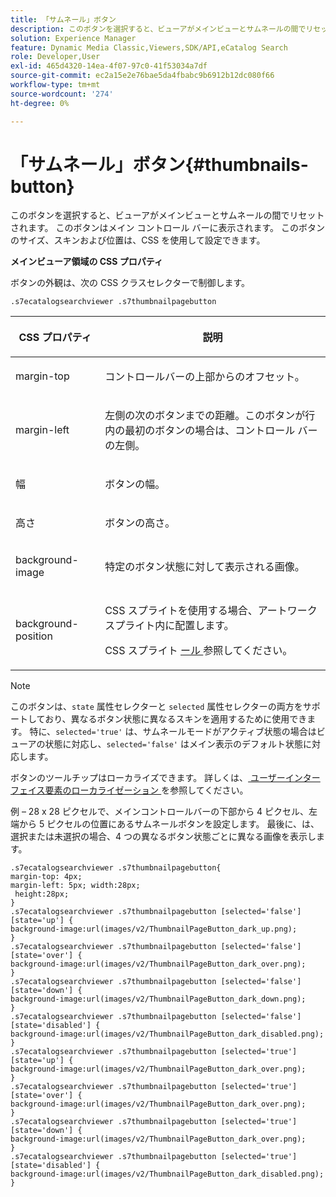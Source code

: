```yaml
---
title: 「サムネール」ボタン
description: このボタンを選択すると、ビューアがメインビューとサムネールの間でリセットされます。 このボタンはメイン コントロール バーに表示されます。 このボタンのサイズ、スキンおよび位置は、CSS を使用して設定できます。
solution: Experience Manager
feature: Dynamic Media Classic,Viewers,SDK/API,eCatalog Search
role: Developer,User
exl-id: 465d4320-14ea-4f07-97c0-41f53034a7df
source-git-commit: ec2a15e2e76bae5da4fbabc9b6912b12dc080f66
workflow-type: tm+mt
source-wordcount: '274'
ht-degree: 0%

---
```


# 「サムネール」ボタン{#thumbnails-button}

このボタンを選択すると、ビューアがメインビューとサムネールの間でリセットされます。 このボタンはメイン コントロール バーに表示されます。 このボタンのサイズ、スキンおよび位置は、CSS を使用して設定できます。

<!--<a id="section_6C008EE11212461FA744F2540D38C295"></a>-->

**メインビューア領域の CSS プロパティ**

ボタンの外観は、次の CSS クラスセレクターで制御します。

`.s7ecatalogsearchviewer .s7thumbnailpagebutton`

<table id="table_94EE3F5BBE4547C0B4943471CEE7EDE4"> 
 <thead> 
  <tr> 
   <th colname="col1" class="entry"> <p> CSS プロパティ </p> </th> 
   <th colname="col2" class="entry"> <p>説明 </p> </th> 
  </tr> 
 </thead>
 <tbody> 
  <tr> 
   <td colname="col1"> <p> <span class="codeph"> margin-top </span> </p> </td> 
   <td colname="col2"> <p> コントロールバーの上部からのオフセット。 </p> </td> 
  </tr> 
  <tr> 
   <td colname="col1"> <p> <span class="codeph"> margin-left </span> </p> </td> 
   <td colname="col2"> <p> 左側の次のボタンまでの距離。このボタンが行内の最初のボタンの場合は、コントロール バーの左側。 </p> </td> 
  </tr> 
  <tr> 
   <td colname="col1"> <p> <span class="codeph"> 幅 </span> </p> </td> 
   <td colname="col2"> <p>ボタンの幅。 </p> </td> 
  </tr> 
  <tr> 
   <td colname="col1"> <p> <span class="codeph"> 高さ </span> </p> </td> 
   <td colname="col2"> <p>ボタンの高さ。 </p> </td> 
  </tr> 
  <tr> 
   <td colname="col1"> <p> <span class="codeph"> background-image </span> </p> </td> 
   <td colname="col2"> <p>特定のボタン状態に対して表示される画像。 </p> </td> 
  </tr> 
  <tr> 
   <td colname="col1"> <p> <span class="codeph"> background-position </span> </p> </td> 
   <td colname="col2"> <p> CSS スプライトを使用する場合、アートワークスプライト内に配置します。 </p> <p>CSS スプライト <a href="../../../c-html5-s7-aem-asset-viewers/c-html5-ecatsearch-viewer-about/c-html5-ecatsearch-viewer-customizingviewer/c-html5-ecatsearch-viewer-customizingviewer.md#section-9d570f95eb2443aca74c1b02f6e89aff" format="dita" scope="local"> ール </a> 参照してください。 </p> </td> 
  </tr> 
 </tbody> 
</table>

>[!NOTE]
>
>このボタンは、`state` 属性セレクターと `selected` 属性セレクターの両方をサポートしており、異なるボタン状態に異なるスキンを適用するために使用できます。 特に、`selected='true'` は、サムネールモードがアクティブ状態の場合はビューアの状態に対応し、`selected='false'` はメイン表示のデフォルト状態に対応します。

ボタンのツールチップはローカライズできます。 詳しくは、[ ユーザーインターフェイス要素のローカライゼーション ](../../../c-html5-s7-aem-asset-viewers/c-html5-ecatsearch-viewer-about/c-html5-ecatsearch-viewer-localization.md#concept-cbfc39344c494eb7b9f6a272cff0cc74) を参照してください。

例 – 28 x 28 ピクセルで、メインコントロールバーの下部から 4 ピクセル、左端から 5 ピクセルの位置にあるサムネールボタンを設定します。 最後に、は、選択または未選択の場合、4 つの異なるボタン状態ごとに異なる画像を表示します。

```
.s7ecatalogsearchviewer .s7thumbnailpagebutton{ 
margin-top: 4px; 
margin-left: 5px; width:28px; 
 height:28px; 
} 
.s7ecatalogsearchviewer .s7thumbnailpagebutton [selected='false'][state='up'] { 
background-image:url(images/v2/ThumbnailPageButton_dark_up.png); 
} 
.s7ecatalogsearchviewer .s7thumbnailpagebutton [selected='false'][state='over'] { 
background-image:url(images/v2/ThumbnailPageButton_dark_over.png); 
} 
.s7ecatalogsearchviewer .s7thumbnailpagebutton [selected='false'][state='down'] { 
background-image:url(images/v2/ThumbnailPageButton_dark_down.png); 
} 
.s7ecatalogsearchviewer .s7thumbnailpagebutton [selected='false'][state='disabled'] { 
background-image:url(images/v2/ThumbnailPageButton_dark_disabled.png); 
} 
.s7ecatalogsearchviewer .s7thumbnailpagebutton [selected='true'][state='up'] { 
background-image:url(images/v2/ThumbnailPageButton_dark_over.png); 
} 
.s7ecatalogsearchviewer .s7thumbnailpagebutton [selected='true'][state='over'] { 
background-image:url(images/v2/ThumbnailPageButton_dark_over.png); 
} 
.s7ecatalogsearchviewer .s7thumbnailpagebutton [selected='true'][state='down'] { 
background-image:url(images/v2/ThumbnailPageButton_dark_over.png); 
} 
.s7ecatalogsearchviewer .s7thumbnailpagebutton [selected='true'][state='disabled'] { 
background-image:url(images/v2/ThumbnailPageButton_dark_disabled.png); 
}
```
